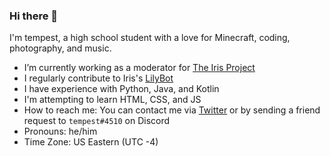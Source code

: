 ### Hi there 👋

I'm tempest, a high school student with a love for Minecraft, coding, photography, and music.

- I’m currently working as a moderator for [The Iris Project](https://irisshaders.net/)
- I regularly contribute to Iris's [LilyBot](https://github.com/IrisShaders/LilyBot)
- I have experience with Python, Java, and Kotlin
- I'm attempting to learn HTML, CSS, and JS
- How to reach me: You can contact me via [Twitter](https://twitter.com/t_empest_) or by sending a friend request to `tempest#4510` on Discord
- Pronouns: he/him
- Time Zone: US Eastern (UTC -4)
